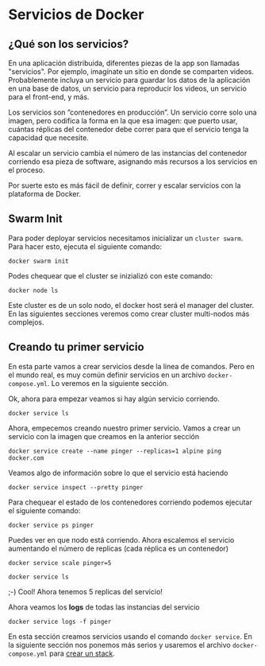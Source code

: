 # Servicios de Docker

## ¿Qué son los servicios?

En una aplicación distribuida, diferentes piezas de la app son llamadas "servicios". Por ejemplo, imagínate un sitio en donde se comparten videos. Probablemente incluya un servicio para guardar los datos de la aplicación en una base de datos, un servicio para reproducir los videos, un servicio para el front-end, y más.

Los servicios son ”contenedores en producción”. Un servicio corre solo una imagen, pero codifica la forma en la que esa imagen: que puerto usar, cuántas réplicas del contenedor debe correr para que el servicio tenga la capacidad que necesite.

Al escalar un servicio cambia el número de las instancias del contenedor corriendo esa pieza de software, asignando más recursos a los servicios en el proceso.

Por suerte esto es más fácil de definir, correr y escalar servicios con la plataforma de Docker.


## Swarm Init 

Para poder deployar servicios necesitamos inicializar un `cluster swarm`. Para hacer esto, ejecuta el siguiente comando:


```
docker swarm init
```

Podes chequear que el cluster se inizializó con este comando:

```
docker node ls
```

Este cluster es de un solo nodo, el docker host será el manager del cluster. En las siguientes secciones veremos como crear cluster multi-nodos más complejos.

## Creando tu primer servicio

En esta parte vamos a crear servicios desde la linea de comandos. Pero en el mundo real, es muy común definir servicios en un archivo `docker-compose.yml`. Lo veremos en la siguiente sección.

Ok, ahora para empezar veamos si hay algún servicio corriendo.

```
docker service ls
```

Ahora, empecemos creando nuestro primer servicio. Vamos a crear un servicio con la imagen que creamos en la anterior sección

```
docker service create --name pinger --replicas=1 alpine ping docker.com
```

Veamos algo de información sobre lo que el servicio está haciendo

```
docker service inspect --pretty pinger
```

Para chequear el estado de los contenedores corriendo podemos ejecutar el siguiente comando:

```
docker service ps pinger
```

Puedes ver en que nodo está corriendo. Ahora escalemos el servicio aumentando el número de replicas (cada réplica es un contenedor)

```
docker service scale pinger=5

docker service ls
```

;-) Cool! Ahora tenemos 5 replicas del servicio!

Ahora veamos los **logs** de todas las instancias del servicio

```
docker service logs -f pinger
```

En esta sección creamos servicios usando el comando `docker service`. En la siguiente sección nos ponemos más serios y usaremos el archivo `docker-compose.yml` para [crear un stack](https://github.com/fredomartinez/hello-docker/tree/master/4-docker-stacks).

